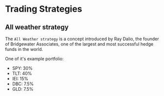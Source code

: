 # Trading Strategies
## All weather strategy
The `All Weather strategy` is a concept introduced by Ray Dalio, the founder of Bridgewater Associates, one of the largest and most successful hedge funds in the world.

One of it's example portfolio:
- SPY: 30%
- TLT: 40%
- IEI: 15%
- DBC: 7.5%
- GLD: 7.5%

